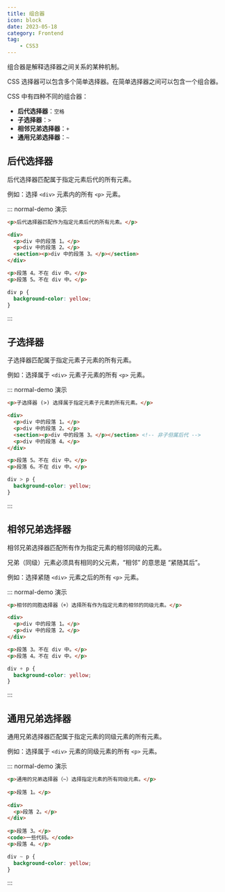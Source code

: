 ```yaml
---
title: 组合器
icon: block
date: 2023-05-18
category: Frontend
tag:
    - CSS3
---
```


组合器是解释选择器之间关系的某种机制。

CSS 选择器可以包含多个简单选择器。在简单选择器之间可以包含一个组合器。

CSS 中有四种不同的组合器：

- **后代选择器**：`空格`
- **子选择器**：`>`
- **相邻兄弟选择器**：`+`
- **通用兄弟选择器**：`~`

## 后代选择器

后代选择器匹配属于指定元素后代的所有元素。

例如：选择 `<div>` 元素内的所有 `<p>` 元素。

::: normal-demo 演示

```html
<p>后代选择器匹配作为指定元素后代的所有元素。</p>

<div>
  <p>div 中的段落 1。</p>
  <p>div 中的段落 2。</p>
  <section><p>div 中的段落 3。</p></section>
</div>

<p>段落 4。不在 div 中。</p>
<p>段落 5。不在 div 中。</p>
```

```css
div p {
  background-color: yellow;
}
```

:::

## 子选择器

子选择器匹配属于指定元素子元素的所有元素。

例如：选择属于 `<div>` 元素子元素的所有 `<p>` 元素。

::: normal-demo 演示

```html
<p>子选择器 (>) 选择属于指定元素子元素的所有元素。</p>

<div>
  <p>div 中的段落 1。</p>
  <p>div 中的段落 2。</p>
  <section><p>div 中的段落 3。</p></section> <!-- 非子但属后代 -->
  <p>div 中的段落 4。</p>
</div>

<p>段落 5。不在 div 中。</p>
<p>段落 6。不在 div 中。</p>
```

```css
div > p {
  background-color: yellow;
}
```

:::

## 相邻兄弟选择器

相邻兄弟选择器匹配所有作为指定元素的相邻同级的元素。

兄弟（同级）元素必须具有相同的父元素，“相邻” 的意思是 “紧随其后”。

例如：选择紧随 `<div>` 元素之后的所有 `<p>` 元素。

::: normal-demo 演示

```html
<p>相邻的同胞选择器（+）选择所有作为指定元素的相邻的同级元素。</p>

<div>
  <p>div 中的段落 1。</p>
  <p>div 中的段落 2。</p>
</div>

<p>段落 3。不在 div 中。</p>
<p>段落 4。不在 div 中。</p>
```

```css
div + p {
  background-color: yellow;
}
```

:::

## 通用兄弟选择器

通用兄弟选择器匹配属于指定元素的同级元素的所有元素。

例如：选择属于 `<div>` 元素的同级元素的所有 `<p>` 元素。

::: normal-demo 演示

```html
<p>通用的兄弟选择器（~）选择指定元素的所有同级元素。</p>
​
<p>段落 1。</p>
​
<div>
  <p>段落 2。</p>
</div>
​
<p>段落 3。</p>
<code>一些代码。</code>
<p>段落 4。</p>
```

```css
div ~ p {
  background-color: yellow;
}
```

:::

